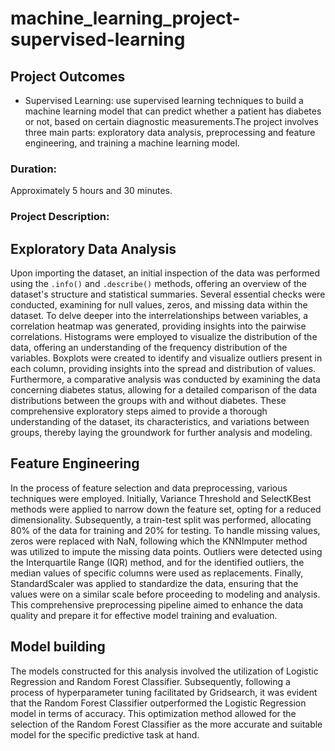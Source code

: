 # machine_learning_project-supervised-learning

## Project Outcomes
- Supervised Learning: use supervised learning techniques to build a machine learning model that can predict whether a patient has diabetes or not, based on certain diagnostic measurements.The project involves three main parts: exploratory data analysis, preprocessing and feature engineering, and training a machine learning model. 
### Duration:
Approximately 5 hours and 30 minutes.
### Project Description:
## Exploratory Data Analysis
Upon importing the dataset, an initial inspection of the data was performed using the `.info()` and `.describe()` methods, offering an overview of the dataset's structure and statistical summaries. Several essential checks were conducted, examining for null values, zeros, and missing data within the dataset. To delve deeper into the interrelationships between variables, a correlation heatmap was generated, providing insights into the pairwise correlations. Histograms were employed to visualize the distribution of the data, offering an understanding of the frequency distribution of the variables. Boxplots were created to identify and visualize outliers present in each column, providing insights into the spread and distribution of values. Furthermore, a comparative analysis was conducted by examining the data concerning diabetes status, allowing for a detailed comparison of the data distributions between the groups with and without diabetes. These comprehensive exploratory steps aimed to provide a thorough understanding of the dataset, its characteristics, and variations between groups, thereby laying the groundwork for further analysis and modeling.
## Feature Engineering
In the process of feature selection and data preprocessing, various techniques were employed. Initially, Variance Threshold and SelectKBest methods were applied to narrow down the feature set, opting for a reduced dimensionality. Subsequently, a train-test split was performed, allocating 80% of the data for training and 20% for testing. To handle missing values, zeros were replaced with NaN, following which the KNNImputer method was utilized to impute the missing data points. Outliers were detected using the Interquartile Range (IQR) method, and for the identified outliers, the median values of specific columns were used as replacements. Finally, StandardScaler was applied to standardize the data, ensuring that the values were on a similar scale before proceeding to modeling and analysis. This comprehensive preprocessing pipeline aimed to enhance the data quality and prepare it for effective model training and evaluation.
## Model building
The models constructed for this analysis involved the utilization of Logistic Regression and Random Forest Classifier. Subsequently, following a process of hyperparameter tuning facilitated by Gridsearch, it was evident that the Random Forest Classifier outperformed the Logistic Regression model in terms of accuracy. This optimization method allowed for the selection of the Random Forest Classifier as the more accurate and suitable model for the specific predictive task at hand.